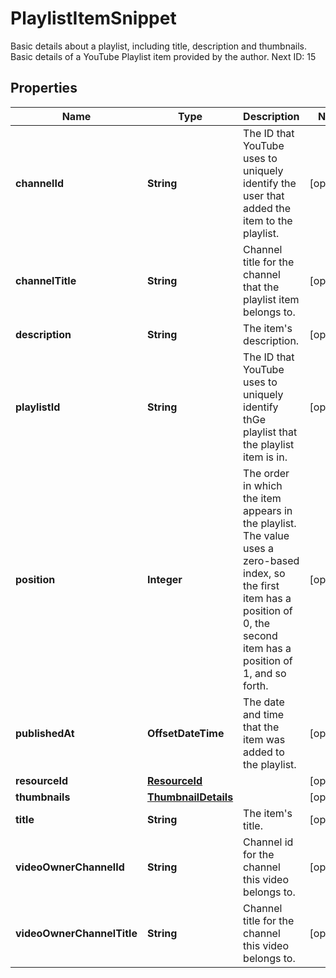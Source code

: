 

# PlaylistItemSnippet

Basic details about a playlist, including title, description and thumbnails. Basic details of a YouTube Playlist item provided by the author. Next ID: 15

## Properties

Name | Type | Description | Notes
------------ | ------------- | ------------- | -------------
**channelId** | **String** | The ID that YouTube uses to uniquely identify the user that added the item to the playlist. |  [optional]
**channelTitle** | **String** | Channel title for the channel that the playlist item belongs to. |  [optional]
**description** | **String** | The item&#39;s description. |  [optional]
**playlistId** | **String** | The ID that YouTube uses to uniquely identify thGe playlist that the playlist item is in. |  [optional]
**position** | **Integer** | The order in which the item appears in the playlist. The value uses a zero-based index, so the first item has a position of 0, the second item has a position of 1, and so forth. |  [optional]
**publishedAt** | **OffsetDateTime** | The date and time that the item was added to the playlist. |  [optional]
**resourceId** | [**ResourceId**](ResourceId.md) |  |  [optional]
**thumbnails** | [**ThumbnailDetails**](ThumbnailDetails.md) |  |  [optional]
**title** | **String** | The item&#39;s title. |  [optional]
**videoOwnerChannelId** | **String** | Channel id for the channel this video belongs to. |  [optional]
**videoOwnerChannelTitle** | **String** | Channel title for the channel this video belongs to. |  [optional]



